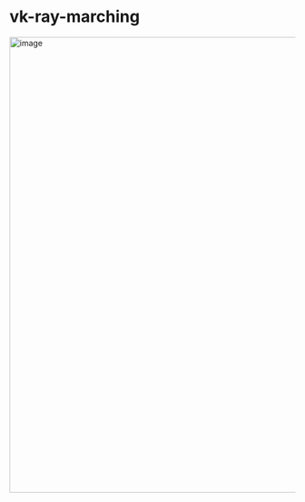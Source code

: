 # vk-ray-marching


<img width="803" alt="image" src="https://github.com/user-attachments/assets/6bb8c17f-915a-407e-80a4-2aefa41794e8" />

